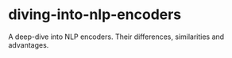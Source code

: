 # diving-into-nlp-encoders
A deep-dive into NLP encoders. Their differences, similarities and advantages. 
